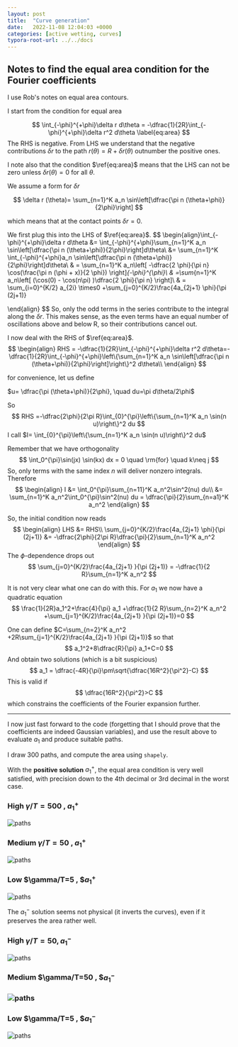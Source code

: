 ```yaml
---
layout: post
title:  "Curve generation"
date:   2022-11-08 12:04:03 +0000
categories: [active wetting, curves]
typora-root-url: ../../docs
---
```


## Notes to find the equal area condition for the Fourier coefficients



I use Rob's notes on equal area contours.

I start from the condition for equal area


$$
\int_{-\phi}^{+\phi}\delta r d\theta = -\dfrac{1}{2R}\int_{-\phi}^{+\phi}\delta r^2 d\theta
\label{eq:area}
$$
The RHS is negative. From LHS we understand that the negative contributions $\delta r$ to the path $r(\theta)=R+\delta r(\theta)$ outnumber the positive ones.

I note also that the condition $\ref{eq:area}$ means that the LHS can not be zero unless $\delta r(\theta)=0$ for all $\theta$.



We assume a form for $\delta r$


$$
\delta r (\theta)= \sum_{n=1}^K a_n \sin\left[\dfrac{\pi n (\theta+\phi)}{2\phi}\right]
$$


which means that at the contact points $\delta r =0$.

We first plug this  into the LHS of $\ref{eq:area}$.
$$
\begin{align}\int_{-\phi}^{+\phi}\delta r d\theta &= \int_{-\phi}^{+\phi}\sum_{n=1}^K a_n \sin\left[\dfrac{\pi n (\theta+\phi)}{2\phi}\right]d\theta\\
&= \sum_{n=1}^K \int_{-\phi}^{+\phi}a_n \sin\left[\dfrac{\pi n (\theta+\phi)}{2\phi}\right]d\theta\\
& =  \sum_{n=1}^K a_n\left[ -\dfrac{2 \phi}{\pi n} \cos(\frac{\pi n (\phi + x)}{2 \phi}) \right]_{-\phi}^{\phi}\\
& =\sum_{n=1}^K a_n\left[ (\cos(0) - \cos(n\pi) )\dfrac{2 \phi}{\pi n} \right]\\
& = \sum_{i=0}^{K/2} a_{2i} \times0 +\sum_{j=0}^{K/2}\frac{4a_{2j+1} \phi}{\pi (2j+1)}
 
\end{align}
$$
So, only the odd terms in the series contribute to the integral along the  $\delta r$. This makes sense, as the even terms have an equal number of oscillations above and below R, so their contributions cancel out.



I now deal with the RHS of $\ref{eq:area}$.
$$
\begin{align}
RHS = -\dfrac{1}{2R}\int_{-\phi}^{+\phi}\delta r^2 d\theta=-\dfrac{1}{2R}\int_{-\phi}^{+\phi}\left\{\sum_{n=1}^K a_n \sin\left[\dfrac{\pi n (\theta+\phi)}{2\phi}\right]\right\}^2 d\theta\\
\end{align}
$$


for convenience, let us define 

$u= \dfrac{\pi (\theta+\phi)}{2\phi}, \quad du=\pi d\theta/2\phi$

So 
$$
RHS =-\dfrac{2\phi}{2\pi R}\int_{0}^{\pi}\left\{\sum_{n=1}^K a_n \sin(n u)\right\}^2 du
$$
I call $I= \int_{0}^{\pi}\left\{\sum_{n=1}^K a_n \sin(n u)\right\}^2 du$

Remember that we have orthogonality
$$
\int_0^{\pi}\sin(jx) \sin(kx) dx = 0 \quad \rm{for} \quad k\neq j
$$
So, only terms with the same index $n$ will deliver nonzero integrals. Therefore
$$
\begin{align}
I &= \int_0^{\pi}\sum_{n=11}^K a_n^2\sin^2(nu) du\\
&= \sum_{n=1}^K a_n^2\int_0^{\pi}\sin^2(nu) du = \dfrac{\pi}{2}\sum_{n=a1}^K a_n^2
\end{align}
$$


So, the initial condition now reads
$$
\begin{align}
LHS  &= RHS\\
\sum_{j=0}^{K/2}\frac{4a_{2j+1} \phi}{\pi (2j+1)} &= -\dfrac{2\phi}{2\pi R}\dfrac{\pi}{2}\sum_{n=1}^K a_n^2
\end{align}
$$
The $\phi$-dependence drops  out
$$
\sum_{j=0}^{K/2}\frac{4a_{2j+1} }{\pi (2j+1)} = -\dfrac{1}{2 R}\sum_{n=1}^K a_n^2
$$


It is not very clear what one can do with this. For  $a_1$ we now have a quadratic equation 
$$
\frac{1}{2R}a_1^2+\frac{4}{\pi} a_1  +\dfrac{1}{2 R}\sum_{n=2}^K a_n^2 +\sum_{j=1}^{K/2}\frac{4a_{2j+1} }{\pi (2j+1)}=0
$$


One can define $C=\sum_{n=2}^K a_n^2 +2R\sum_{j=1}^{K/2}\frac{4a_{2j+1} }{\pi (2j+1)}$ so that
$$
a_1^2+8\dfrac{R}{\pi} a_1+C=0
$$
And obtain two solutions (which is a bit suspicious)
$$
a_1 = \dfrac{-4R}{\pi}\pm\sqrt{\dfrac{16R^2}{\pi^2}-C}
$$
This is valid if
$$
\dfrac{16R^2}{\pi^2}>C
$$
which constrains the coefficients of the Fourier expansion further. 



---

I now just fast forward to the code (forgetting that I should prove that the coefficients are indeed Gaussian variables), and use the result above to evaluate $a_1$ and produce suitable paths.

I draw 300 paths, and compute the area using `shapely`.

With the **positive solution** $a_1^+$, the equal area condition is very well satisfied, with precision down to the 4th decimal or 3rd decimal in the worst case.

### High $\gamma/T=500$ , $a_1^+$

![paths](/images/CurveGen/paths-energy500-aplus.png)

### Medium $\gamma/T=50$ , $a_1^+$



![paths](/images/CurveGen/paths-energy50-aplus.png)

### Low $\gamma/T=5 , $$a_1^+$

![paths](/images/CurveGen/paths-energy5-aplus.png)



The $a_1^{-}$ solution seems not physical (it inverts the curves), even if it preserves the area rather well.

### High $\gamma/T=50, a_1^-$

![paths](/images/CurveGen/paths-energy500-aminus.png)





### Medium $\gamma/T=50 , $$a_1^-$

### ![paths](/images/CurveGen/paths-energy50-aminus.png)

### Low $\gamma/T=5 , $$a_1^-$



![paths](/images/CurveGen/paths-energy5-aminus.png)